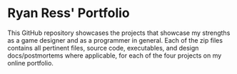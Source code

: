 # Ryan Ress' Portfolio
This GitHub repository showcases the projects that showcase my strengths as a game designer and as a programmer in general. Each of the zip files contains all pertinent files, source code, executables, and design docs/postmortems where applicable, for each of the four projects on my online portfolio. 
